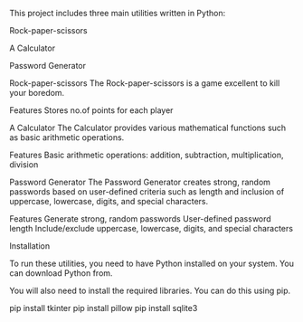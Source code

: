 This project includes three main utilities written in Python:

Rock-paper-scissors

A Calculator

Password Generator

Rock-paper-scissors
The Rock-paper-scissors is a game excellent to kill your boredom.

Features
Stores no.of points for each player


A Calculator
The Calculator provides various mathematical functions such as basic arithmetic operations.

Features
Basic arithmetic operations: addition, subtraction, multiplication, division



Password Generator
The Password Generator creates strong, random passwords based on user-defined criteria such as length and inclusion of uppercase, lowercase, digits, and special characters.

Features
Generate strong, random passwords
User-defined password length
Include/exclude uppercase, lowercase, digits, and special characters


 
Installation

To run these utilities, you need to have Python installed on your system. You can download Python from.

You will also need to install the required libraries. You can do this using pip.

pip install tkinter
pip install pillow
pip install sqlite3
